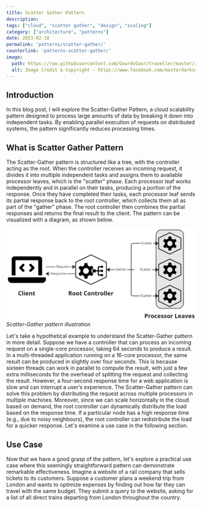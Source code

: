 ```yaml
---
title: Scatter Gather Pattern
description: 
tags: ["cloud", "scatter gather", "design", "scaling"]
category: ["architecture", "patterns"]
date: 2023-02-18
permalink: 'patterns/scatter-gather/'
counterlink: 'patterns-scatter-gather/'
image:
  path: https://raw.githubusercontent.com/Gaur4vGaur/traveller/master/images/patterns/2023-02-18-scatter-gather-pattern/scatter-gather-cover-image.png
  alt: Image Credit & Copyright - https://www.facebook.com/masterdarksastro & https://www.hansonastronomy.com/
---
```


## Introduction
In this blog post, I will explore the Scatter-Gather Pattern, a cloud scalability pattern designed to process large amounts of data by breaking it down into independent tasks. By enabling parallel execution of requests on distributed systems, the pattern significantly reduces processing times.  

## What is Scatter Gather Pattern
The Scatter-Gather pattern is structured like a tree, with the controller acting as the root. When the controller receives an incoming request, it divides it into multiple independent tasks and assigns them to available processor leaves, which is the "scatter" phase. Each processor leaf works independently and in parallel on their tasks, producing a portion of the response. Once they have completed their tasks, each processor leaf sends its partial response back to the root controller, which collects them all as part of the "gather" phase. The root controller then combines the partial responses and returns the final result to the client. The pattern can be visualized with a diagram, as shown below.


![Scatter-Gather Pattern](https://raw.githubusercontent.com/Gaur4vGaur/traveller/master/images/patterns/2023-02-18-scatter-gather-pattern/scatter-gather-introduction.png)*Scatter-Gather pattern illustration*

Let's take a hypothetical example to understand the Scatter-Gather pattern in more detail. Suppose we have a controller that can process an incoming request on a single-core processor, taking 64 seconds to produce a result. In a multi-threaded application running on a 16-core processor, the same result can be produced in slightly over four seconds. This is because sixteen threads can work in parallel to compute the result, with just a few extra milliseconds for the overhead of splitting the request and collecting the result. However, a four-second response time for a web application is slow and can interrupt a user’s experience. The Scatter-Gather pattern can solve this problem by distributing the request across multiple processors in multiple machines. Moreover, since we can scale horizontally in the cloud based on demand, the root controller can dynamically distribute the load based on the response time. If a particular node has a high response time (e.g., due to noisy neighbours), the root controller can redistribute the load for a quicker response. Let's examine a use case in the following section.

## Use Case
Now that we have a good grasp of the pattern, let's explore a practical use case where this seemingly straightforward pattern can demonstrate remarkable effectiveness. Imagine a website of a rail company that sells tickets to its customers. Suppose a customer plans a weekend trip from London and wants to optimize expenses by finding out how far they can travel with the same budget. They submit a query to the website, asking for a list of all direct trains departing from London throughout the country.